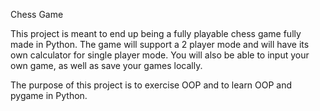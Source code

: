 Chess Game

This project is meant to end up being a fully playable chess game fully made in Python. The game will support a 2 player mode and will have its own calculator for single player mode. You will also be able to input your own game, as well as save your games locally.

The purpose of this project is to exercise OOP and to learn OOP and pygame in Python.